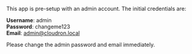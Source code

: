 This app is pre-setup with an admin account. The initial credentials are:

**Username**: admin<br/>
**Password**: changeme123<br/>
**Email**: admin@cloudron.local<br/>

Please change the admin password and email immediately.
